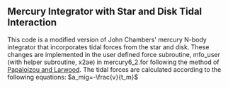 ## Mercury Integrator with Star and Disk Tidal Interaction

This code is a modified version of John Chambers' mercury N-body integrator that incorporates tidal forces from the star and disk. These changes are implemented in the user defined force subroutine, mfo\_user (with helper subroutine, x2ae) in mercury6\_2.for following the method of [Papaloizou and Larwood](http://adsabs.harvard.edu/abs/2000MNRAS.315..823P). The tidal forces are calculated according to the following equations: 
 $a_mig=-\frac{v}{t_m}$
